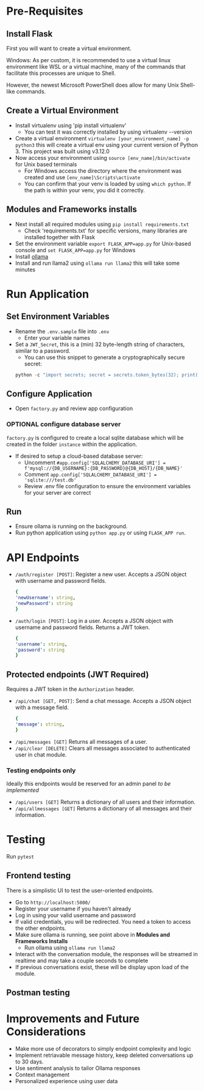 # Pre-Requisites

## Install Flask

First you will want to create a virtual environment. 

Windows: As per custom, it is recommended to use a virtual linux environment like WSL or a virtual machine, many of the commands that facilitate this processes are unique to Shell. 

However, the newest Microsoft PowerShell does allow for many Unix Shell-like commands.

## Create a Virtual Environment

- Install virtualenv using 'pip install virtualenv' 
    - You can test it was correctly installed by using virtualenv --version
- Create a virtual environment `virtualenv [your_environment_name] -p python3` this will create a virtual env using your current version of Python 3. This project was built using v3.12.0
- Now access your environment using `source [env_name]/bin/activate` for Unix based terminals 
	- For Windows access the directory where the environment was created and use `[env_name]\Scripts\activate`
    - You can confirm that your venv is loaded by using `which python`. If the path is within your venv, you did it correctly.

## Modules and Frameworks installs 

- Next install all required modules using `pip install requirements.txt` 
    - Check 'requirements.txt' for specific versions, many libraries are installed together with Flask
- Set the environment variable `export FLASK_APP=app.py` for Unix-based console and `set FLASK_APP=app.py` for Windows
- Install [ollama](https://ollama.com/)
- Install and run llama2 using `ollama run llama2` this will take some minutes

# Run Application

## Set Environment Variables

- Rename the `.env.sample` file into `.env`
    - Enter your variable names 
- Set a `JWT_Secret`, this is a (min) 32 byte-length string of characters, similar to a password. 
    - You can use this snippet to generate a cryptographically secure secret: 
    ```python
    python -c "import secrets; secret = secrets.token_bytes(32); print(secret.hex())"
    ```

## Configure Application
- Open `factory.py` and review app configuration
### OPTIONAL configure database server
`factory.py` is configured to create a local sqlite database which will be created in the folder `instance` within the application. 
- If desired to setup a cloud-based database server:
    - Uncomment `#app.config['SQLALCHEMY_DATABASE_URI'] = f'mysql://{DB_USERNAME}:{DB_PASSWORD}@{DB_HOST}/{DB_NAME}'`
    - Comment `app.config['SQLALCHEMY_DATABASE_URI'] = 'sqlite:///test.db'`
    - Review .env file configuration to ensure the environment variables for your server are correct

## Run
- Ensure ollama is running on the background. 
- Run python application using `python app.py` or using `FLASK_APP run`.

# API Endpoints
- `/auth/register [POST]`: Register a new user. Accepts a JSON object with username and password fields.
    ```yaml
    {
    'newUsername': string,
    'newPassword': string
    }
    ```
- `/auth/login [POST]`: Log in a user. Accepts a JSON object with username and password fields. Returns a JWT token.
    ```yaml
    {
    'username': string,
    'password': string
    }
    ```
## Protected endpoints (JWT Required)
Requires a JWT token in the `Authorization` header.

- `/api/chat [GET, POST]`: Send a chat message. Accepts a JSON object with a message field.
    ```yaml
    {
    'message': string,
    }
    ```
- `/api/messages [GET]` Returns all messages of a user. 
- `/api/clear [DELETE]` Clears all messages associated to authenticated user in chat module.

### Testing endpoints only
Ideally this endpoints would be reserved for an admin panel _to be implemented_

- `/api/users [GET]` Returns a dictionary of all users and their information. 
- `/api/allmessages [GET]` Returns a dictionary of all messages and their information. 

# Testing
Run `pytest`

## Frontend testing
There is a simplistic UI to test the user-oriented endpoints. 
- Go to `http://localhost:5000/` 
- Register your username if you haven't already
- Log in using your valid username and password
- If valid credentials, you will be redirected. You need a token to access the other endpoints. 
- Make sure ollama is running, see point above in **Modules and Frameworks Installs**
    - Run ollama using `ollama run llama2`
- Interact with the conversation module, the responses will be streamed in realtime and may take a couple seconds to complete
- If previous conversations exist, these will be display upon load of the module. 

## Postman testing

# Improvements and Future Considerations
- Make more use of decorators to simply endpoint complexity and logic
- Implement retriavable message history, keep deleted conversations up to 30 days. 
- Use sentiment analysis to tailor Ollama responses
- Context management 
- Personalized experience using user data
